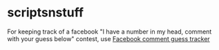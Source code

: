 # scriptsnstuff

For keeping track of a facebook "I have a number in my head, comment with your guess below" contest, use [Facebook comment guess tracker](facebook_contest_guess_tracker.js)
